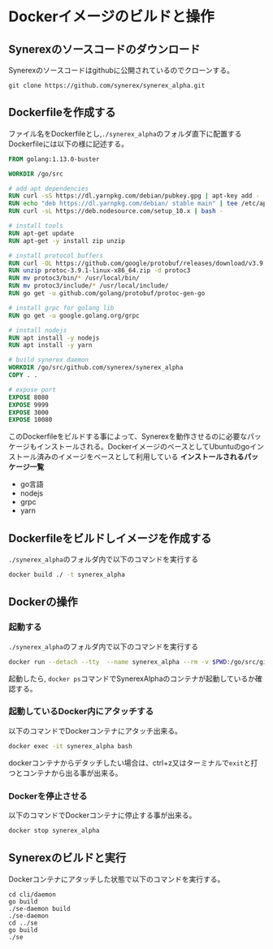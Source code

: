 # Dockerイメージのビルドと操作

## Synerexのソースコードのダウンロード  
Synerexのソースコードはgithubに公開されているのでクローンする。
``` git
git clone https://github.com/synerex/synerex_alpha.git
```

## Dockerfileを作成する    
ファイル名をDockerfileとし,`./synerex_alpha`のフォルダ直下に配置する
Dockerfileには以下の様に記述する。  
``` Dockerfile
FROM golang:1.13.0-buster

WORKDIR /go/src

# add apt dependencies 
RUN curl -sS https://dl.yarnpkg.com/debian/pubkey.gpg | apt-key add -
RUN echo "deb https://dl.yarnpkg.com/debian/ stable main" | tee /etc/apt/sources.list.d/yarn.list
RUN curl -sL https://deb.nodesource.com/setup_10.x | bash -

# install tools
RUN apt-get update
RUN apt-get -y install zip unzip

# install protocol buffers
RUN curl -OL https://github.com/google/protobuf/releases/download/v3.9.1/protoc-3.9.1-linux-x86_64.zip
RUN unzip protoc-3.9.1-linux-x86_64.zip -d protoc3
RUN mv protoc3/bin/* /usr/local/bin/
RUN mv protoc3/include/* /usr/local/include/
RUN go get -u github.com/golang/protobuf/protoc-gen-go

# install grpc for golang lib
RUN go get -u google.golang.org/grpc

# install nodejs
RUN apt install -y nodejs
RUN apt install -y yarn

# build synerex daemon
WORKDIR /go/src/github.com/synerex/synerex_alpha
COPY . .

# expose port
EXPOSE 8080
EXPOSE 9999
EXPOSE 3000
EXPOSE 10080
```
このDockerfileをビルドする事によって、Synerexを動作させるのに必要なパッケージもインストールされる。DockerイメージのベースとしてUbuntuのgoインストール済みのイメージをベースとして利用している
**インストールされるパッケージ一覧**
- go言語
- nodejs
- grpc
- yarn

## Dockerfileをビルドしイメージを作成する  
`./synerex_alpha`のフォルダ内で以下のコマンドを実行する
```bash
docker build ./ -t synerex_alpha
```

## Dockerの操作
### 起動する  
`./synerex_alpha`のフォルダ内で以下のコマンドを実行する

```bash
docker run --detach --tty  --name synerex_alpha --rm -v $PWD:/go/src/github.com/synerex/synerex_alpha -p 8080:8080 -p 3000:3000 -p 10080:10080 synerex_alpha
```

起動したら, `docker ps`コマンドでSynerexAlphaのコンテナが起動しているか確認する。

### 起動しているDocker内にアタッチする
以下のコマンドでDockerコンテナにアタッチ出来る。  
```sh
docker exec -it synerex_alpha bash
```
dockerコンテナからデタッチしたい場合は、ctrl+z又はターミナルで`exit`と打つとコンテナから出る事が出来る。


###  Dockerを停止させる
以下のコマンドでDockerコンテナに停止する事が出来る。  
```sh
docker stop synerex_alpha
```

## Synerexのビルドと実行
Dockerコンテナにアタッチした状態で以下のコマンドを実行する。  
```
cd cli/daemon
go build
./se-daemon build
./se-daemon
cd ../se
go build
./se
```